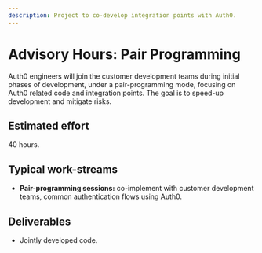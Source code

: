 ```yaml
---
description: Project to co-develop integration points with Auth0.
---
```


# Advisory Hours: Pair Programming

Auth0 engineers will join the customer development teams during initial phases of development, under a pair-programming mode, focusing on Auth0 related code and integration points. The goal is to speed-up development and mitigate risks.

## Estimated effort

40 hours. 

## Typical work-streams

* **Pair-programming sessions:** co-implement with customer development teams, common authentication flows using Auth0. 


## Deliverables

* Jointly developed code.
